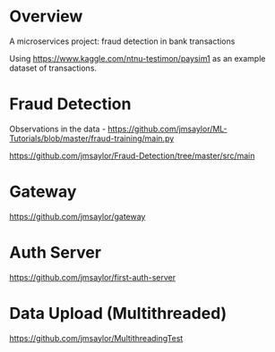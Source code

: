 # Overview

A microservices project: fraud detection in bank transactions

Using https://www.kaggle.com/ntnu-testimon/paysim1 as an example dataset of transactions.

# Fraud Detection

Observations in the data -
https://github.com/jmsaylor/ML-Tutorials/blob/master/fraud-training/main.py

https://github.com/jmsaylor/Fraud-Detection/tree/master/src/main


# Gateway

https://github.com/jmsaylor/gateway


# Auth Server

https://github.com/jmsaylor/first-auth-server

# Data Upload (Multithreaded)

https://github.com/jmsaylor/MultithreadingTest
